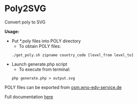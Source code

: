 # Poly2SVG
Convert poly to SVG

**Usage:**
* Put *.poly files into POLY directory
    * To obtain POLY files:
    ```
    ./get_poly.sh zipname country_code [level_from level_to]
    ```
* Launch generate.php script 
    * To execute from terminal: 
    ```
    php generate.php > output.svg
    ```


POLY files can be exported from [osm.wno-edv-service.de](https://osm.wno-edv-service.de/boundaries/)

Full documentation [here](https://osm.wno-edv-service.de/index.php/projekte/internationale-administrative-grenzen/boundaries-map-4-1-english-version)
